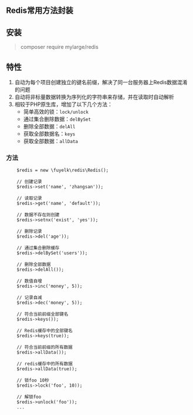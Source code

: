 ## Redis常用方法封装

## 安装
> composer require mylarge/redis

## 特性
1. 自动为每个项目创建独立的键名前缀，解决了同一台服务器上Redis数据混淆的问题
2. 自动将非标量数据转换为序列化的字符串来存储，并在读取时自动解析
3. 相较于PHP原生库，增加了以下几个方法：
    - 简单高效的锁：`lock/unlock`
    - 通过集合删除数据：`delBySet`
    - 删除全部数据：`delAll`
    - 获取全部数据名：`keys`
    - 获取全部数据：`allData`

### 方法
```
    $redis = new \fuyelk\redis\Redis();

    // 创建记录
    $redis->set('name', 'zhangsan'));
    
    // 读取记录
    $redis->get('name', 'default'));
    
    // 数据不存在则创建
    $redis->setnx('exist', 'yes'));
    
    // 删除记录
    $redis->del('age'));

    // 通过集合删除缓存
    $redis->delBySet('users'));
    
    // 删除全部数据
    $redis->delAll());
    
    // 数值自增
    $redis->inc('money', 5));
    
    // 记录自减
    $redis->dec('money', 5));
    
    // 符合当前前缀全部键名
    $redis->keys());
    
    // Redis缓存中的全部键名
    $redis->keys(true));
    
    // 符合当前前缀的所有数据
    $redis->allData());
    
    // redis缓存中的所有数据
    $redis->allData(true));
    
    // 锁foo 10秒
    $redis->lock('foo', 10));
    
    // 解锁foo
    $redis->unlock('foo'));
    ...
```